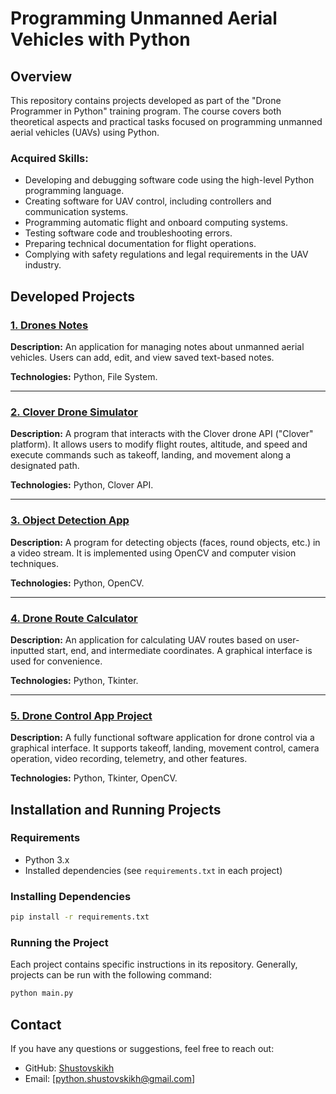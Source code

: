 # Programming Unmanned Aerial Vehicles with Python

## Overview

This repository contains projects developed as part of the "Drone Programmer in Python" training program. The course covers both theoretical aspects and practical tasks focused on programming unmanned aerial vehicles (UAVs) using Python.

### Acquired Skills:

- Developing and debugging software code using the high-level Python programming language.
- Creating software for UAV control, including controllers and communication systems.
- Programming automatic flight and onboard computing systems.
- Testing software code and troubleshooting errors.
- Preparing technical documentation for flight operations.
- Complying with safety regulations and legal requirements in the UAV industry.

## Developed Projects

### [1. Drones Notes](https://github.com/Shustovskikh/g_unmanned_aerial_vehicle/tree/main/1_drones_notes)

**Description:** An application for managing notes about unmanned aerial vehicles. Users can add, edit, and view saved text-based notes.

**Technologies:** Python, File System.

---

### [2. Clover Drone Simulator](https://github.com/Shustovskikh/g_unmanned_aerial_vehicle/tree/main/2_clover_drone_simulator)

**Description:** A program that interacts with the Clover drone API ("Clover" platform). It allows users to modify flight routes, altitude, and speed and execute commands such as takeoff, landing, and movement along a designated path.

**Technologies:** Python, Clover API.

---

### [3. Object Detection App](https://github.com/Shustovskikh/g_unmanned_aerial_vehicle/tree/main/3_object_detection_app)

**Description:** A program for detecting objects (faces, round objects, etc.) in a video stream. It is implemented using OpenCV and computer vision techniques.

**Technologies:** Python, OpenCV.

---

### [4. Drone Route Calculator](https://github.com/Shustovskikh/g_unmanned_aerial_vehicle/4_drone_route_calculator)

**Description:** An application for calculating UAV routes based on user-inputted start, end, and intermediate coordinates. A graphical interface is used for convenience.

**Technologies:** Python, Tkinter.

---

### [5. Drone Control App Project](https://github.com/Shustovskikh/g_unmanned_aerial_vehicle/5_drone_control_app_project)

**Description:** A fully functional software application for drone control via a graphical interface. It supports takeoff, landing, movement control, camera operation, video recording, telemetry, and other features.

**Technologies:** Python, Tkinter, OpenCV.

## Installation and Running Projects

### Requirements
- Python 3.x
- Installed dependencies (see `requirements.txt` in each project)

### Installing Dependencies
```sh
pip install -r requirements.txt
```

### Running the Project
Each project contains specific instructions in its repository. Generally, projects can be run with the following command:
```sh
python main.py
```

## Contact

If you have any questions or suggestions, feel free to reach out:
- GitHub: [Shustovskikh](https://github.com/Shustovskikh)
- Email: [python.shustovskikh@gmail.com]



